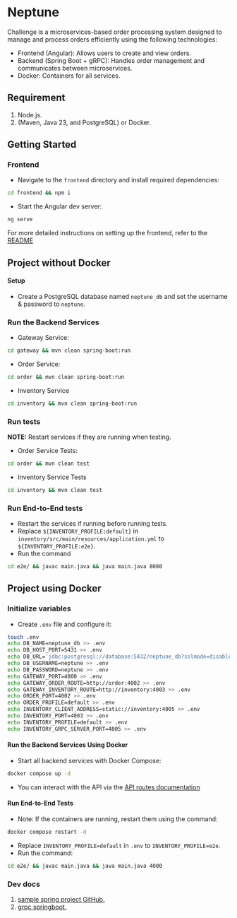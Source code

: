 # Neptune

Challenge is a microservices-based order processing system designed
to manage and process orders efficiently using the following technologies:

- Frontend (Angular): Allows users to create and view orders.
- Backend (Spring Boot + gRPC): Handles order management and
communicates between microservices.
- Docker: Containers for all services.

## Requirement
1. Node.js.
2. (Maven, Java 23, and PostgreSQL) or Docker.

## Getting Started

### Frontend
- Navigate to the `frontend` directory and install required dependencies:
```bash
cd frontend && npm i
```
- Start the Angular dev server:
```bash
ng serve
```

For more detailed instructions on setting up the frontend, refer to the [README](./frontend/README.md)

## Project without Docker

#### Setup
- Create a PostgreSQL database named `neptune_db` and set the username & password to `neptune`.

### Run the Backend Services
- Gateway Service:
```bash
cd gateway && mvn clean spring-boot:run
``` 
- Order Service:
```bash
cd order && mvn clean spring-boot:run
``` 
- Inventory Service
```bash
cd inventory && mvn clean spring-boot:run
```

### Run tests
**NOTE:** Restart services if they are running when testing.

- Order Service Tests:
```bash
cd order && mvn clean test
``` 
- Inventory Service Tests
```bash
cd inventory && mvn clean test
```

### Run End-to-End tests
- Restart the services if running before running tests.
- Replace `${INVENTORY_PROFILE:default}` in `inventory/src/main/resources/application.yml` to `${INVENTORY_PROFILE:e2e}`.
- Run the command
```bash
cd e2e/ && javac main.java && java main.java 8080
```

## Project using Docker

### Initialize variables

- Create `.env` file and configure it:
```bash
touch .env
echo DB_NAME=neptune_db >> .env
echo DB_HOST_PORT=5431 >> .env
echo DB_URL='jdbc:postgresql://database:5432/neptune_db?sslmode=disable' >> .env
echo DB_USERNAME=neptune >> .env
echo DB_PASSWORD=neptune >> .env
echo GATEWAY_PORT=4000 >> .env
echo GATEWAY_ORDER_ROUTE=http://order:4002 >> .env
echo GATEWAY_INVENTORY_ROUTE=http://inventory:4003 >> .env
echo ORDER_PORT=4002 >> .env
echo ORDER_PROFILE=default >> .env
echo INVENTORY_CLIENT_ADDRESS=static://inventory:4005 >> .env
echo INVENTORY_PORT=4003 >> .env
echo INVENTORY_PROFILE=default >> .env
echo INVENTORY_GRPC_SERVER_PORT=4005 >> .env
```

#### Run the Backend Services Using Docker

- Start all backend services with Docker Compose:
```bash
docker compose up -d
``` 
- You can interact with the API via the [API routes documentation](./API.md)

#### Run End-to-End Tests

- Note: If the containers are running, restart them using the command:
```bash
docker compose restart -d
```
- Replace `INVENTORY_PROFILE=default` in `.env` to `INVENTORY_PROFILE=e2e`.
- Run the command:
```bash
cd e2e/ && javac main.java && java main.java 4000
```

### Dev docs
1. [sample spring project GitHub.](https://github.com/spring-projects/spring-petclinic/blob/main/src/main/resources/application-postgres.properties)
2. [grpc springboot.](https://github.com/grpc-ecosystem/grpc-spring)